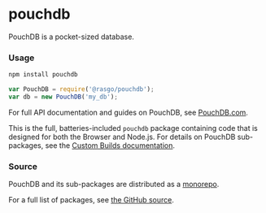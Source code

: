 pouchdb
======

PouchDB is a pocket-sized database.

### Usage

```bash
npm install pouchdb
```

```js
var PouchDB = require('@rasgo/pouchdb');
var db = new PouchDB('my_db');
```

For full API documentation and guides on PouchDB, see [PouchDB.com](http://pouchdb.com/).

This is the full, batteries-included `pouchdb` package containing code that is designed for both the Browser and Node.js. For details on PouchDB sub-packages, see the [Custom Builds documentation](http://pouchdb.com/custom.html).

### Source

PouchDB and its sub-packages are distributed as a [monorepo](https://github.com/babel/babel/blob/master/doc/design/monorepo.md).

For a full list of packages, see [the GitHub source](https://github.com/pouchdb/pouchdb/tree/master/packages).



